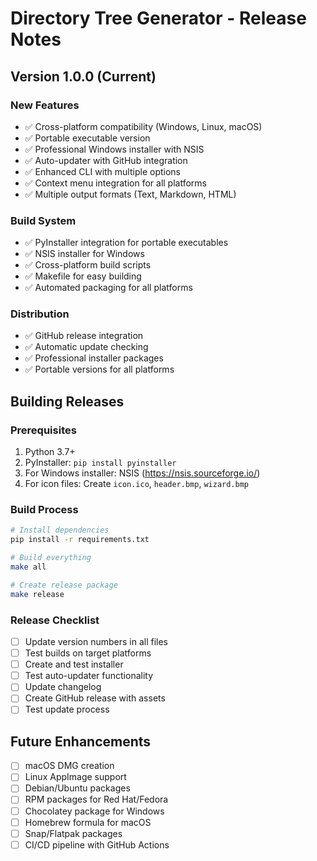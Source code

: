 # Directory Tree Generator - Release Notes

## Version 1.0.0 (Current)

### New Features
- ✅ Cross-platform compatibility (Windows, Linux, macOS)
- ✅ Portable executable version
- ✅ Professional Windows installer with NSIS
- ✅ Auto-updater with GitHub integration
- ✅ Enhanced CLI with multiple options
- ✅ Context menu integration for all platforms
- ✅ Multiple output formats (Text, Markdown, HTML)

### Build System
- ✅ PyInstaller integration for portable executables
- ✅ NSIS installer for Windows
- ✅ Cross-platform build scripts
- ✅ Makefile for easy building
- ✅ Automated packaging for all platforms

### Distribution
- ✅ GitHub release integration
- ✅ Automatic update checking
- ✅ Professional installer packages
- ✅ Portable versions for all platforms

## Building Releases

### Prerequisites
1. Python 3.7+
2. PyInstaller: `pip install pyinstaller`
3. For Windows installer: NSIS (https://nsis.sourceforge.io/)
4. For icon files: Create `icon.ico`, `header.bmp`, `wizard.bmp`

### Build Process
```bash
# Install dependencies
pip install -r requirements.txt

# Build everything
make all

# Create release package
make release
```

### Release Checklist
- [ ] Update version numbers in all files
- [ ] Test builds on target platforms
- [ ] Create and test installer
- [ ] Test auto-updater functionality
- [ ] Update changelog
- [ ] Create GitHub release with assets
- [ ] Test update process

## Future Enhancements
- [ ] macOS DMG creation
- [ ] Linux AppImage support
- [ ] Debian/Ubuntu packages
- [ ] RPM packages for Red Hat/Fedora
- [ ] Chocolatey package for Windows
- [ ] Homebrew formula for macOS
- [ ] Snap/Flatpak packages
- [ ] CI/CD pipeline with GitHub Actions